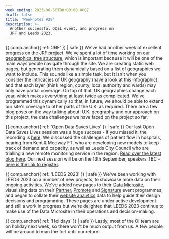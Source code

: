 ```yaml
---
week_ending: 2023-06-30T00:00:00.000Z
draft: false
title: 'Weeknotes #29'
description: >-
  Another successful ODSL event, and progress on 
  JRF and Leeds 2023. 
---
```

{{ comp.anchor({ ref: 'JRF' }) | safe }}
We've had another week of excellent progress on the [JRF project](https://open-innovations.org/projects/jrf/north-insight-finder/). We've spent a lot of time working on our [geographical tree structure](https://github.com/open-innovations/jrf-insight/issues/43), which is important because it will be one of the main ways people navigate through the site. We are creating static web pages, but generating them dynamically based on a list of geographies we want to include. This sounds like a simple task, but it isn't when you consider the intricacies of UK geography (have a look at [this infographic](https://geoportal.statistics.gov.uk/documents/hierarchical-representation-of-uk-geographies-june-2023/explore)), and that each layer (think region, county, local authority and wards) may only have partial coverage. On top of that, UK geographies change each year, which makes everything at least twice as complicated. We've programmed this dynamically so that, in future, we should be able to extend our site's coverage to other parts of the U.K. as required. There are a few blog posts on the way talking about: U.K. geography and our approach on this project, the data challenges we have faced on the project so far. 

{{ comp.anchor({ ref: 'Open Data Saves Lives' }) | safe }}
Our last Open Data Saves Lives session was a huge success - if you missed it, the recording is [here](https://www.youtube.com/watch?v=MLOLKGcpHYw). We discussed the challenges of patient flow in hospitals, hearing from Kent & Medway FT, who are developing new models to keep track of demand and capacity, as well as Leeds City Council who are trialling a new remote monitoring service in the region. [Read over the latest blog here](https://opendatasaveslives.org/news/2023-06-29--opendatasaveslives-session-39-virtual-wards). Our next session will be on the 13th September, speakers TBC - [here is the link to register](https://www.eventbrite.co.uk/e/664543616847). 

{{ comp.anchor({ ref: 'LEEDS 2023' }) | safe }}
We've been working with LEEDS 2023 on a number of new projects, to showcase more data on their ongoing activities. We've added new pages to their [Data Microsite](https://data.leeds2023.co.uk/), visualising data on their [Partner](https://data.leeds2023.co.uk/metrics/events/partner/), [Promote](https://data.leeds2023.co.uk/metrics/events/promote/) and [Signature](https://data.leeds2023.co.uk/metrics/events/the_barn/) event programmes, and began to collate their [website analytics](https://data.leeds2023.co.uk/metrics/web-analytics/) data to help guide their design decisions and programming. These pages are under active development and still a work in progress but we're delighted that LEEDS 2023 continue to make use of the Data Microsite in their operations and decision-making.

{{ comp.anchor({ ref: 'Holidays' }) | safe }}
Lastly, most of the OI team are on holiday next week, so there won't be much output from us. A few people will be around to man the fort until our return!